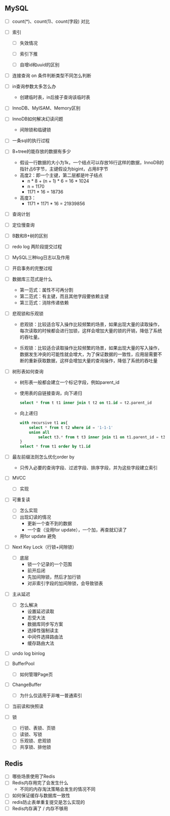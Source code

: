 ## MySQL

- [ ] count(*)、count(1)、count(字段) 对比

- [ ] 索引

  - [ ] 失效情况

  - [ ] 索引下推

  - [ ] 自增id和uuid的区别

- [ ] 连接查询 on 条件判断类型不同怎么判断

- [ ] in查询参数太多怎么办

  - 创建临时表，in后接子查询该临时表

- [ ] InnoDB、MyISAM、Memory区别

- [ ] InnoDB如何解决幻读问题

  - 间隙锁和临键锁

- [ ] 一条sql的执行过程

- [ ] B+tree的能存放的数据有多少

  - 假设一行数据的大小为1k，一个结点可以存放16行这样的数据，InnoDB的指针占6字节，主键假设为bigint，占用8字节
  - 高度2：即一个主键，第二层都是叶子结点
    - n * 8 + (n + 1) * 6 = 16 * 1024 
    - n = 1170
    - 1171 * 16 = 18736
  - 高度3：
    - 1171 * 1171 * 16 = 21939856

- [ ] 查询计划

- [ ] 定位慢查询

- [ ] B数和B+树的区别

- [ ] redo log 两阶段提交过程

- [ ] MySQL三种log日志以及作用

- [ ] 开启事务的完整过程

- [ ] 数据库三范式是什么

  - 第一范式：属性不可再分割
  - 第二范式：有主键，而且其他字段要依赖主键
  - 第三范式：消除传递依赖

- [ ] 悲观锁和乐观锁

  - 悲观锁：比较适合写入操作比较频繁的场景，如果出现大量的读取操作，每次读取的时候都会进行加锁，这样会增加大量的锁的开销，降低了系统的吞吐量。

  - 乐观锁：比较适合读取操作比较频繁的场景，如果出现大量的写入操作，数据发生冲突的可能性就会增大，为了保证数据的一致性，应用层需要不断的重新获取数据，这样会增加大量的查询操作，降低了系统的吞吐量

- [ ] 树形表如何查询

  - 树形表一般都会建立一个标记字段，例如parent_id

  - 使用表的自链接查询，向下递归

    ``` sql
    select * from t t1 inner join t t2 on t1.id = t2.parent_id
    ```

  - 向上递归

    ```sql
    with recursive t1 as{
    	select * from t t2 where id = '1-1-1'
    	union all 
    		select t3.* from t t3 inner join t1 on t1.parent_id = t3.id
    }
    select * from t1 order by t1.id
    ```

- [ ] 最左前缀法则怎么优化order by

  - 只传入必要的查询字段、过滤字段、排序字段，并为这些字段建立索引

- [ ] MVCC

  - [ ] 实现

- [ ] 可重复读

  - [ ] 怎么实现
  - [ ] 出现幻读的情况
    - 更新一个查不到的数据
    - 一个查（没用for update），一个加，再查就幻读了
  - 用for update 避免

- [ ] Next Key Lock（行锁+间隙锁）

  - [ ] 底层
    - 锁一个记录的一个范围
    - 前开后闭
    - 先加间隙锁，然后才加行锁
    - 对非索引字段的加间隙锁，会导致锁表

- [ ] 主从延迟

  - [ ] 怎么解决
    - 设置延迟读取
    - 忍受大法
    - 数据库同步写方案
    - 选择性强制读主
    - 中间件选择路由法
    - 缓存路由大法

- [ ] undo log binlog

- [ ] BufferPool

  - [ ] 如何管理Page页

- [ ] ChangeBuffer

  - [ ] 为什么仅适用于非唯一普通索引

- [ ] 当前读和快照读

- [ ] 锁

  - [ ] 行锁、表锁、页锁
  - [ ] 读锁、写锁
  - [ ] 乐观锁、悲观锁
  - [ ] 共享锁、排他锁

## Redis

- [ ] 哪些场景使用了Redis
- [ ] Redis内存用完了会发生什么
  - 不同的内存淘汰策略会发生的情况不同
- [ ] 如何保证缓存与数据库一致性
- [ ] redis防止表单重复提交是怎么实现的
- [ ] Redis内存满了 / 内存不够用